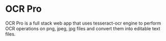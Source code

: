 # OCR Pro

OCR Pro is a full stack web app that uses tesseract-ocr engine to perform OCR operations on png, jpeg, jpg files and convert them into editable text files.

